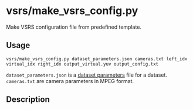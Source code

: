 # vsrs/make\_vsrs\_config.py

Make VSRS configuration file from predefined template.
    
## Usage
  
    vsrs/make_vsrs_config.py dataset_parameters.json cameras.txt left_idx virtual_idx right_idx output_virtual.yuv output_config.txt

`dataset_parameters.json` is a [dataset parameters](data/dataset.html) file for a dataset. `cameras.txt` are camera parameters in MPEG format. 


## Description

